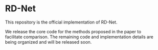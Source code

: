 # RD-Net
This repository is the official implementation of RD-Net.


We release the core code for the methods proposed in the paper to facilitate comparison.
The remaining code and implementation details are being organized and will be released soon.
